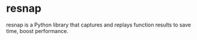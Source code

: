 # resnap
resnap is a Python library that captures and replays function results to save time, boost performance.
